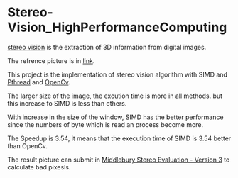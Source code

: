 # Stereo-Vision_HighPerformanceComputing

[stereo vision](https://en.wikipedia.org/wiki/Computer_stereo_vision) is the extraction of 3D information from digital images.

The refrence picture is in [link](http://vision.middlebury.edu/stereo/).

This project is the implementation of stereo vision algorithm with SIMD and [Pthread](https://en.wikipedia.org/wiki/POSIX_Threads) and [OpenCv](https://en.wikipedia.org/wiki/OpenCV).

The larger size of the image, the excution time is more in all methods. but this increase fo SIMD is less than others.

With increase in the size of the window, SIMD has the better performance since the numbers of byte which is read an process become more.

The Speedup is 3.54, it means that the execution time of SIMD is 3.54 better than OpenCv.

The result picture can submit in [Middlebury Stereo Evaluation - Version 3](http://vision.middlebury.edu/stereo/submit3/) to calculate bad pixesls.

